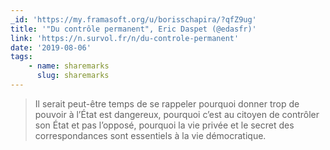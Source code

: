 ```yaml
---
_id: 'https://my.framasoft.org/u/borisschapira/?qfZ9ug'
title: '"Du contrôle permanent", Eric Daspet (@edasfr)'
link: 'https://n.survol.fr/n/du-controle-permanent'
date: '2019-08-06'
tags:
    - name: sharemarks
      slug: sharemarks
---
```


<div class="markdown"><blockquote>
<p>Il serait peut-être temps de se rappeler pourquoi donner trop de pouvoir à l’État est dangereux, pourquoi c’est au citoyen de contrôler son État et pas l’opposé, pourquoi la vie privée et le secret des correspondances sont essentiels à la vie démocratique.
</p>
</blockquote></div>
